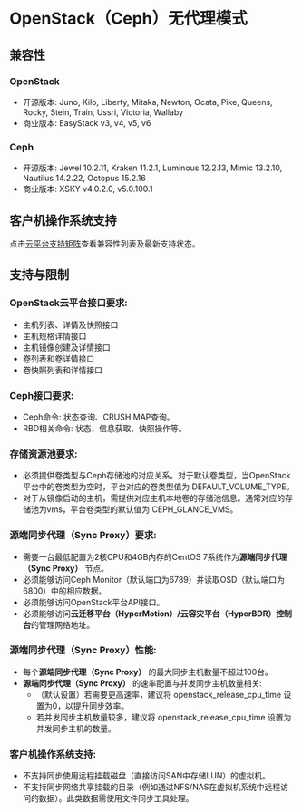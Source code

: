 # OpenStack（Ceph）无代理模式

## 兼容性

### OpenStack

* 开源版本: Juno, Kilo, Liberty, Mitaka, Newton, Ocata, Pike, Queens, Rocky, Stein, Train, Ussri, Victoria, Wallaby
* 商业版本: EasyStack v3, v4, v5, v6

### Ceph

* 开源版本: Jewel 10.2.11, Kraken 11.2.1, Luminous 12.2.13, Mimic 13.2.10, Nautilus 14.2.22, Octopus 15.2.16
* 商业版本: XSKY v4.0.2.0, v5.0.100.1

## 客户机操作系统支持

点击[云平台支持矩阵](https://oneprocloud.feishu.cn/sheets/VRqksSPEPhRTPStp3kVcItXNnyh?sheet=Y9fpqO)查看兼容性列表及最新支持状态。

## 支持与限制

### OpenStack云平台接口要求:
   - 主机列表、详情及快照接口
   - 主机规格详情接口
   - 主机镜像创建及详情接口
   - 卷列表和卷详情接口
   - 卷快照列表和详情接口

### Ceph接口要求:
   - Ceph命令: 状态查询、CRUSH MAP查询。
   - RBD相关命令: 状态、信息获取、快照操作等。

### 存储资源池要求:
   - 必须提供卷类型与Ceph存储池的对应关系。对于默认卷类型，当OpenStack平台中的卷类型为空时，平台对应的卷类型值为 DEFAULT_VOLUME_TYPE。
   - 对于从镜像启动的主机，需提供对应主机本地卷的存储池信息。通常对应的存储池为vms，平台卷类型的默认值为 CEPH_GLANCE_VMS。

### 源端同步代理（Sync Proxy）要求:
   - 需要一台最低配置为2核CPU和4GB内存的CentOS 7系统作为**源端同步代理（Sync Proxy）** 节点。
   - 必须能够访问Ceph Monitor（默认端口为6789）并读取OSD（默认端口为6800）中的相应数据。
   - 必须能够访问OpenStack平台API接口。
   - 必须能够访问**云迁移平台（HyperMotion）/云容灾平台（HyperBDR）控制台**的管理网络地址。

### 源端同步代理（Sync Proxy）性能:
   - 每个**源端同步代理（Sync Proxy）** 的最大同步主机数量不超过100台。
   - **源端同步代理（Sync Proxy）** 的速率配置与并发同步主机数量相关:
      - （默认设置）若需要更高速率，建议将 openstack_release_cpu_time 设置为0，以提升同步效率。
      - 若并发同步主机数量较多，建议将 openstack_release_cpu_time 设置为并发同步主机的数量。

### 客户机操作系统支持:
   - 不支持同步使用远程挂载磁盘（直接访问SAN中存储LUN）的虚拟机。
   - 不支持同步网络共享挂载的目录（例如通过NFS/NAS在虚拟机系统中远程访问的数据）。此类数据需使用文件同步工具处理。

